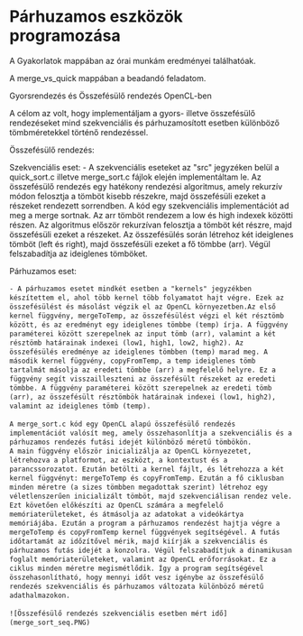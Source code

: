 # Párhuzamos eszközök programozása

A Gyakorlatok mappában az órai munkám eredményei találhatóak.

A merge_vs_quick mappában a beadandó feladatom.

Gyorsrendezés és Összefésülő rendezés OpenCL-ben

A célom az volt, hogy implementáljam a gyors- illetve összefésülő rendezéseket mind szekvenciális és párhuzamosított esetben különböző tömbméretekkel történő rendezéssel. 

Összefésülő rendezés:

Szekvenciális eset:
    - A szekvenciális eseteket az "src" jegyzéken belül a quick_sort.c illetve merge_sort.c fájlok elején implementáltam le.
      Az összefésülő rendezés egy hatékony rendezési algoritmus, amely rekurzív módon felosztja a tömböt kisebb részekre, majd összefésüli ezeket a részeket rendezett sorrendben. A kód egy szekvenciális implementációt ad meg a merge sortnak. Az arr tömböt rendezem a low és high indexek közötti részen. Az algoritmus először rekurzívan felosztja a tömböt két részre, majd összefésüli ezeket a részeket. Az összefésülés során létrehoz két ideiglenes tömböt (left és right), majd összefésüli ezeket a fő tömbbe (arr). Végül felszabadítja az ideiglenes tömböket.

Párhuzamos eset:

    - A párhuzamos esetet mindkét esetben a "kernels" jegyzékben készítettem el, ahol több kernel több folyamatot hajt végre. Ezek az összefésülést és másolást végzik el az OpenCL környezetben.Az első kernel függvény, mergeToTemp, az összefésülést végzi el két résztömb között, és az eredményt egy ideiglenes tömbbe (temp) írja. A függvény paraméterei között szerepelnek az input tömb (arr), valamint a két résztömb határainak indexei (low1, high1, low2, high2). Az összefésülés eredménye az ideiglenes tömbben (temp) marad meg. A második kernel függvény, copyFromTemp, a temp ideiglenes tömb tartalmát másolja az eredeti tömbbe (arr) a megfelelő helyre. Ez a függvény segít visszailleszteni az összefésült részeket az eredeti tömbbe. A függvény paraméterei között szerepelnek az eredeti tömb (arr), az összefésült résztömbök határainak indexei (low1, high2), valamint az ideiglenes tömb (temp).

    A merge_sort.c kód egy OpenCL alapú összefésülő rendezés implementációt valósít meg, amely összehasonlítja a szekvenciális és a párhuzamos rendezés futási idejét különböző méretű tömbökön.
    A main függvény először inicializálja az OpenCL környezetet, létrehozva a platformot, az eszközt, a kontextust és a parancssorozatot. Ezután betölti a kernel fájlt, és létrehozza a két kernel függvényt: mergeToTemp és copyFromTemp. Ezután a fő ciklusban minden méretre (a sizes tömbben megadottak szerint) létrehoz egy véletlenszerűen inicializált tömböt, majd szekvenciálisan rendez vele. Ezt követően előkészíti az OpenCL számára a megfelelő memóriaterületeket, és átmásolja az adatokat a videókártya memóriájába. Ezután a program a párhuzamos rendezést hajtja végre a mergeToTemp és copyFromTemp kernel függvények segítségével. A futás időtartamát az időzítővel mérik, majd kiírják a szekvenciális és párhuzamos futás idejét a konzolra. Végül felszabadítjuk a dinamikusan foglalt memóriaterületeket, valamint az OpenCL erőforrásokat. Ez a ciklus minden méretre megismétlődik. Így a program segítségével összehasonlítható, hogy mennyi időt vesz igénybe az összefésülő rendezés szekvenciális és párhuzamos változata különböző méretű adathalmazokon.

    ![Összefésülő rendezés szekvenciális esetben mért idő](merge_sort_seq.PNG)